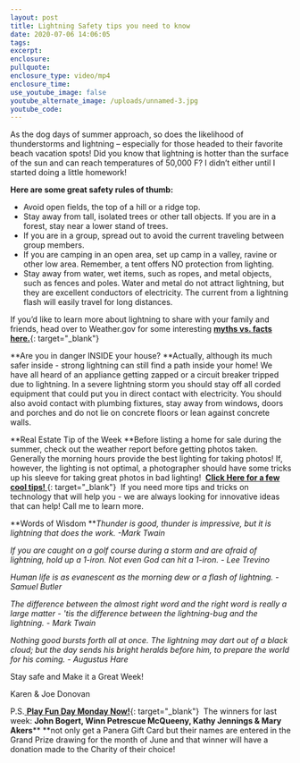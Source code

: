 ```yaml
---
layout: post
title: Lightning Safety tips you need to know
date: 2020-07-06 14:06:05
tags:
excerpt:
enclosure:
pullquote:
enclosure_type: video/mp4
enclosure_time:
use_youtube_image: false
youtube_alternate_image: /uploads/unnamed-3.jpg
youtube_code:
---
```


As the dog days of summer approach, so does the likelihood of thunderstorms and lightning – especially for those headed to their favorite beach vacation spots\! Did you know that lightning is hotter than the surface of the sun and can reach temperatures of 50,000 F? I didn’t either until I started doing a little homework\!

**Here are some great safety rules of thumb:**

* Avoid open fields, the top of a hill or a ridge top.
* Stay away from tall, isolated trees or other tall objects. If you are in a forest, stay near a lower stand of trees.
* If you are in a group, spread out to avoid the current traveling between group members.
* If you are camping in an open area, set up camp in a valley, ravine or other low area. Remember, a tent offers NO protection from lighting.
* Stay away from water, wet items, such as ropes, and metal objects, such as fences and poles. Water and metal do not attract lightning, but they are excellent conductors of electricity. The current from a lightning flash will easily travel for long distances.

If you’d like to learn more about lightning to share with your family and friends, head over to Weather.gov for some interesting&nbsp;[**myths vs. facts here.**](https://t.e2ma.net/click/2bmhpc/6imx8m/2f9h0h){: target="_blank"}&nbsp;&nbsp;

**Are you in danger INSIDE your house?&nbsp;**Actually, although its much safer inside - strong lightning can still find a path inside your home\! We have all heard of an appliance getting zapped or a circuit breaker tripped due to lightning. In a severe lightning storm you should stay off all corded equipment that could put you in direct contact with electricity. You should also avoid contact with plumbing fixtures, stay away from windows, doors and porches and do not lie on concrete floors or lean against concrete walls.&nbsp;

**Real Estate Tip of the Week&nbsp;**Before listing a home for sale during the summer, check out the weather report before getting photos taken. Generally the morning hours provide the best lighting for taking photos\! If, however, the lighting is not optimal, a photographer should have some tricks up his sleeve for taking great photos in bad lighting\! &nbsp;[**Click Here for a few cool tips\!&nbsp;**](https://t.e2ma.net/click/2bmhpc/6imx8m/i89h0h){: target="_blank"}&nbsp; If you need more tips and tricks on technology that will help you - we are always looking for innovative ideas that can help\! Call me to learn more.

**Words of Wisdom&nbsp;***Thunder is good, thunder is impressive, but it is lightning that does the work. -Mark Twain*

*If you are caught on a golf course during a storm and are afraid of lightning, hold up a 1-iron. Not even God can hit a 1-iron. - Lee Trevino*

*Human life is as evanescent as the morning dew or a flash of lightning. - Samuel Butler*

*The difference between the almost right word and the right word is really a large matter - 'tis the difference between the lightning-bug and the lightning. - Mark Twain*

*Nothing good bursts forth all at once. The lightning may dart out of a black cloud; but the day sends his bright heralds before him, to prepare the world for his coming. - Augustus Hare*

Stay safe and Make it a Great Week\!

Karen & Joe Donovan

P.S.[&nbsp;**Play Fun Day Monday Now\!**](https://t.e2ma.net/click/2bmhpc/6imx8m/y0ai0h){: target="_blank"}&nbsp; The winners for last week:&nbsp;**John Bogert, Winn Petrescue McQueeny, Kathy Jennings & Mary Akers****&nbsp;**not only get a Panera Gift Card but their names are entered in the Grand Prize drawing for the month of June and that winner will have a donation made to the Charity of their choice\!&nbsp;